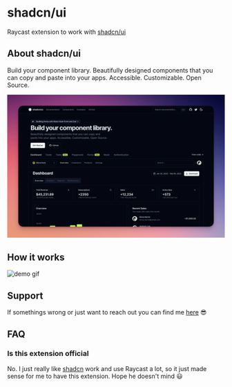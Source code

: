# shadcn/ui

Raycast extension to work with [shadcn/ui](https://ui.shadcn.com/)

## About shadcn/ui
Build your component library.
Beautifully designed components that you can copy and paste into your apps. Accessible. Customizable. Open Source.

![shadcn/ui home](assets/shadcn-ui-home.png)

## How it works

![demo gif](https://media.giphy.com/media/UVyHzW0ofYQkpvAZif/giphy.gif)

## Support

If somethings wrong or just want to reach out you can find me [here](https://luis-oliveira.vercel.app/) 😎

## FAQ

### Is this extension official

No. I just really like [shadcn](https://twitter.com/shadcn) work and use Raycast a lot, so it just made sense for me to have this extension. Hope he doesn't mind 😃

